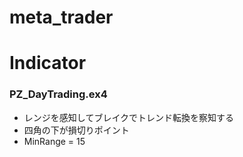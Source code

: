 # meta_trader



# Indicator

### PZ_DayTrading.ex4
- レンジを感知してブレイクでトレンド転換を察知する
- 四角の下が損切りポイント
- MinRange = 15